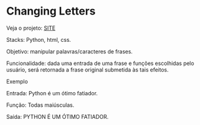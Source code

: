 # Changing Letters

Veja o projeto: <a href="https://arturj9.github.io/changing_letters/" target="_blank">SITE</a>

Stacks: Python, html, css.

Objetivo: manipular palavras/caracteres de frases.

Funcionalidade: dada uma entrada de uma frase e funções escolhidas pelo usuário, será retornada a frase original submetida às tais efeitos.

Exemplo

Entrada: Python é um ótimo fatiador.

Função: Todas maiúsculas.

Saída: PYTHON É UM ÓTIMO FATIADOR.
 
